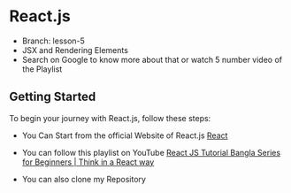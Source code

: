 # React.js

- Branch: lesson-5
- JSX and Rendering Elements
- Search on Google to know more about that or watch 5 number video of the Playlist


## Getting Started

To begin your journey with React.js, follow these steps:

- You Can Start from the official Website of React.js [React](https://react.dev/)
- You can follow this playlist on YouTube [React JS Tutorial Bangla Series for Beginners | Think in a React way](https://youtube.com/playlist?list=PLHiZ4m8vCp9M6HVQv7a36cp8LKzyHIePr&si=eatcT7ohvlk8BflW)

- You can also clone my Repository

